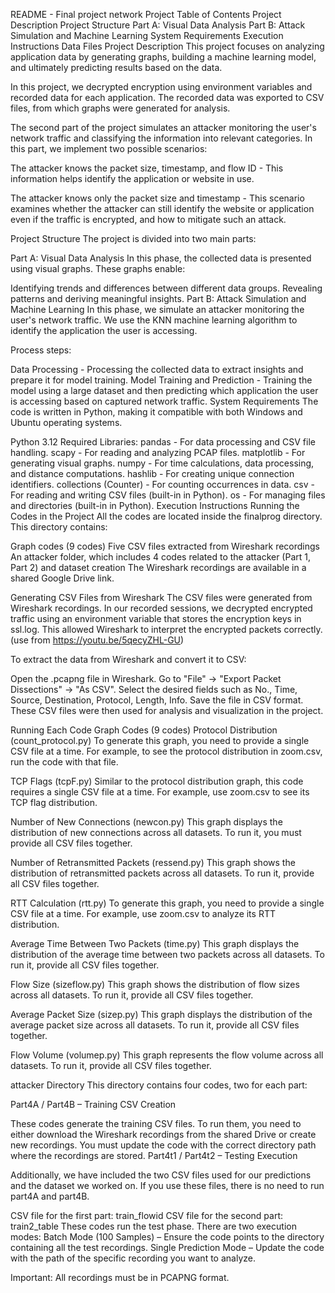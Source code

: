 README - Final project network Project
Table of Contents
Project Description
Project Structure
Part A: Visual Data Analysis
Part B: Attack Simulation and Machine Learning
System Requirements
Execution Instructions
Data Files
Project Description
This project focuses on analyzing application data by generating graphs, building a machine learning model, and ultimately predicting results based on the data.

In this project, we decrypted encryption using environment variables and recorded data for each application. The recorded data was exported to CSV files, from which graphs were generated for analysis.

The second part of the project simulates an attacker monitoring the user's network traffic and classifying the information into relevant categories. In this part, we implement two possible scenarios:

The attacker knows the packet size, timestamp, and flow ID - This information helps identify the application or website in use.

The attacker knows only the packet size and timestamp - This scenario examines whether the attacker can still identify the website or application even if the traffic is encrypted, and how to mitigate such an attack.

Project Structure
The project is divided into two main parts:

Part A: Visual Data Analysis
In this phase, the collected data is presented using visual graphs. These graphs enable:

Identifying trends and differences between different data groups.
Revealing patterns and deriving meaningful insights.
Part B: Attack Simulation and Machine Learning
In this phase, we simulate an attacker monitoring the user's network traffic. We use the KNN machine learning algorithm to identify the application the user is accessing.

Process steps:

Data Processing - Processing the collected data to extract insights and prepare it for model training.
Model Training and Prediction - Training the model using a large dataset and then predicting which application the user is accessing based on captured network traffic.
System Requirements
The code is written in Python, making it compatible with both Windows and Ubuntu operating systems.

Python 3.12
Required Libraries:
pandas - For data processing and CSV file handling.
scapy - For reading and analyzing PCAP files.
matplotlib - For generating visual graphs.
numpy - For time calculations, data processing, and distance computations.
hashlib - For creating unique connection identifiers.
collections (Counter) - For counting occurrences in data.
csv - For reading and writing CSV files (built-in in Python).
os - For managing files and directories (built-in in Python).
Execution Instructions
Running the Codes in the Project All the codes are located inside the finalprog directory. This directory contains:

Graph codes (9 codes) Five CSV files extracted from Wireshark recordings An attacker folder, which includes 4 codes related to the attacker (Part 1, Part 2) and dataset creation The Wireshark recordings are available in a shared Google Drive link.

Generating CSV Files from Wireshark The CSV files were generated from Wireshark recordings. In our recorded sessions, we decrypted encrypted traffic using an environment variable that stores the encryption keys in ssl.log. This allowed Wireshark to interpret the encrypted packets correctly. (use from https://youtu.be/5qecyZHL-GU)

To extract the data from Wireshark and convert it to CSV:

Open the .pcapng file in Wireshark. Go to "File" → "Export Packet Dissections" → "As CSV". Select the desired fields such as No., Time, Source, Destination, Protocol, Length, Info. Save the file in CSV format. These CSV files were then used for analysis and visualization in the project.

Running Each Code Graph Codes (9 codes) Protocol Distribution (count_protocol.py) To generate this graph, you need to provide a single CSV file at a time. For example, to see the protocol distribution in zoom.csv, run the code with that file.

TCP Flags (tcpF.py) Similar to the protocol distribution graph, this code requires a single CSV file at a time. For example, use zoom.csv to see its TCP flag distribution.

Number of New Connections (newcon.py) This graph displays the distribution of new connections across all datasets. To run it, you must provide all CSV files together.

Number of Retransmitted Packets (ressend.py) This graph shows the distribution of retransmitted packets across all datasets. To run it, provide all CSV files together.

RTT Calculation (rtt.py) To generate this graph, you need to provide a single CSV file at a time. For example, use zoom.csv to analyze its RTT distribution.

Average Time Between Two Packets (time.py) This graph displays the distribution of the average time between two packets across all datasets. To run it, provide all CSV files together.

Flow Size (sizeflow.py) This graph shows the distribution of flow sizes across all datasets. To run it, provide all CSV files together.

Average Packet Size (sizep.py) This graph displays the distribution of the average packet size across all datasets. To run it, provide all CSV files together.

Flow Volume (volumep.py) This graph represents the flow volume across all datasets. To run it, provide all CSV files together.

attacker Directory This directory contains four codes, two for each part:

Part4A / Part4B – Training CSV Creation

These codes generate the training CSV files. To run them, you need to either download the Wireshark recordings from the shared Drive or create new recordings. You must update the code with the correct directory path where the recordings are stored. Part4t1 / Part4t2 – Testing Execution

Additionally, we have included the two CSV files used for our predictions and the dataset we worked on.
If you use these files, there is no need to run part4A and part4B.

CSV file for the first part: train_flowid
CSV file for the second part: train2_table
These codes run the test phase. There are two execution modes: Batch Mode (100 Samples) – Ensure the code points to the directory containing all the test recordings. Single Prediction Mode – Update the code with the path of the specific recording you want to analyze.

Important: All recordings must be in PCAPNG format.
